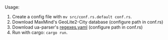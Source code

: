 Usage:

1. Create a config file with `mv src/conf.rs.default conf.rs`.
2. Download MaxMind's GeoLite2-City database (configure path in conf.rs)
3. Download ua-parser's [regexes.yaml](https://github.com/ua-parser/uap-core/blob/master/regexes.yaml) (configure path in conf.rs)
4. Run with cargo: `cargo run`.
